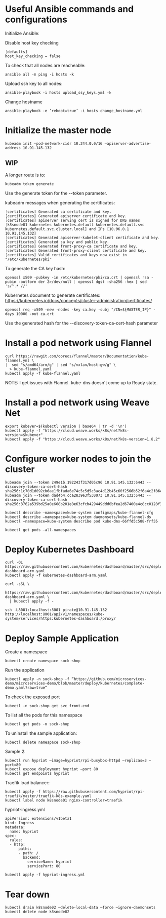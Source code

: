 
# Useful Ansible commands and configurations

Initialize Ansible:

Disable host key checking
```
[defaults]
host_key_checking = false
```

To check that all nodes are reacheable:
```
ansible all -m ping -i hosts -k
```

Upload ssh key to all nodes:
```
ansible-playbook -i hosts upload_ssy_keys.yml -k
```

Change hostname
```
ansible-playbook -e ‘reboot=true’ -i hosts change_hostname.yml
```



# Initialize the master node
```
kubeadm init —pod-network-cidr 10.244.0.0/16 —apiserver-advertise-address 10.91.145.132
```


## WIP

A longer route is to:
```
kubeadm token generate
```

Use the generate token for the --token parameter.

kubeadm messages when generating the certificates:
```
[certificates] Generated ca certificate and key.
[certificates] Generated apiserver certificate and key.
[certificates] apiserver serving cert is signed for DNS names [k8snode01 kubernetes kubernetes.default kubernetes.default.svc kubernetes.default.svc.cluster.local] and IPs [10.96.0.1 10.91.145.132]
[certificates] Generated apiserver-kubelet-client certificate and key.
[certificates] Generated sa key and public key.
[certificates] Generated front-proxy-ca certificate and key.
[certificates] Generated front-proxy-client certificate and key.
[certificates] Valid certificates and keys now exist in "/etc/kubernetes/pki"
```


To generate the CA key hash:
```
openssl x509 -pubkey -in /etc/kubernetes/pki/ca.crt | openssl rsa -pubin -outform der 2>/dev/null | openssl dgst -sha256 -hex | sed 's/^.* //'
```

Kubernetes document to generate certificates:
https://kubernetes.io/docs/concepts/cluster-administration/certificates/

```
openssl req -x509 -new -nodes -key ca.key -subj "/CN=${MASTER_IP}" -days 10000 -out ca.crt
```

Use the generated hash for the --discovery-token-ca-cert-hash parameter



# Install a pod network using Flannel
```
curl https://rawgit.com/coreos/flannel/master/Documentation/kube-flannel.yml \
|  sed "s/amd64/arm/g" | sed "s/vxlan/host-gw/g" \
  > kube-flannel.yaml
kubectl apply -f kube-flannel.yaml
```

NOTE: I get issues with Flannel. kube-dns doesn't come up to Ready state.



# Install a pod network using Weave Net
```
export kubever=$(kubectl version | base64 | tr -d '\n')
kubectl apply -f "https://cloud.weave.works/k8s/net?k8s-version=$kubever"
kubectl apply -f "https://cloud.weave.works/k8s/net?k8s-version=1.8.2"
```

# Configure worker nodes to join the cluster
```
kubeadm join --token 249e1b.192243f317d05c96 10.91.145.132:6443 --discovery-token-ca-cert-hash sha256:1c70d1d092cb6ae1fbfada6e74c5c5d5c3ac4d12b45c60f2566b52f6a4c2f864
kubeadm join --token dad4b4.cca2839e3f530073 10.91.145.132:6443 --discovery-token-ca-cert-hash sha256:3762a539bd25a0e668b201e8e63cfcb429449ddd0bfea2d67400a4c8cc0128f3
```

```
kubectl describe —namespace=kube-system configmaps/kube-flannel-cfg
kubectl describe —namespace=kube-system daemonsets/kube-flannel-ds
kubectl —namespace=kube-system describe pod kube-dns-66ffd5c588-frf55

kubectl get pods —all-namespaces
```


# Deploy Kubernetes Dashboard
```
curl -OL https://raw.githubusercontent.com/kubernetes/dashboard/master/src/deploy/recommended/kubernetes-dashboard-arm.yaml
kubectl apply -f kubernetes-dashboard-arm.yaml

curl -sSL \
  https://raw.githubusercontent.com/kubernetes/dashboard/master/src/deploy/recommended/kubernetes-dashboard-arm.yaml \
  | kubectl apply -f -

ssh -L8001:localhost:8001 pirate@10.91.145.132
http://localhost:8001/api/v1/namespaces/kube-system/services/https:kubernetes-dashboard:/proxy/
```


# Deploy Sample Application

Create a namespace
```
kubectl create namespace sock-shop
```

Run the application
```
kubectl apply -n sock-shop -f “https://github.com/microservices-demo/microservices-demo/blob/master/deploy/kubernetes/complete-demo.yaml?raw=true”
```

To check the exposed port
```
kubectl -n sock-shop get svc front-end
```

To list all the pods for this namespace
```
kubectl get pods -n sock-shop
```

To uninstall the sample application:
```
kubectl delete namespace sock-shop
```


Sample 2:
```
kubectl run hypriot —image=hypriot/rpi-busybox-httpd —replicas=3 —port=80
kubectl expose deployment hypriot —port 80
kubectl get endpoints hypriot
```

Traefik load balancer:
```
kubectl apply -f https://raw.githubusercontent.com/hypriot/rpi-traefik/master/traefik-k8s-example.yaml
kubectl label node k8snode01 nginx-controller=traefik
```

hypriot-ingress.yml
```
apiVersion: extensions/v1beta1
kind: Ingress
metadata:
  name: hypriot
spec:
  rules:
  - http:
      paths:
      - path: /
        backend:
          serviceName: hypriot
          servicePort: 80

kubectl apply -f hypriot-ingress.yml
```


# Tear down
```
kubectl drain k8snode02 —delete-local-data —force —ignore-daemonsets
kubectl delete node k8snode02
```
